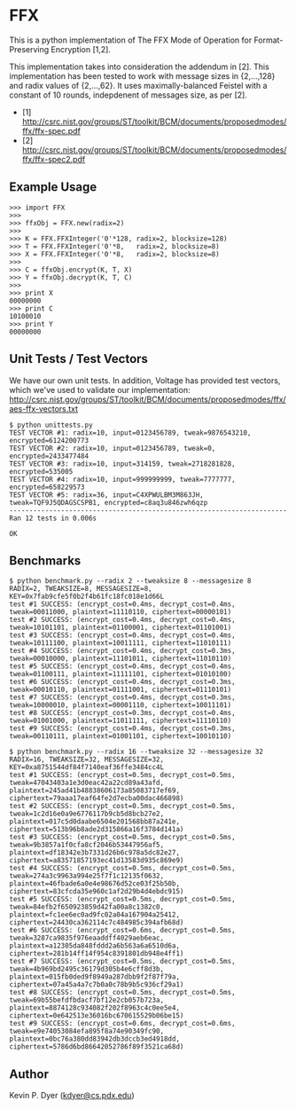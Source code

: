 FFX
===

This is a python implementation of The FFX Mode of Operation for Format-Preserving Encryption [1,2].

This implementation takes into consideration the addendum in [2]. This implementation has been tested to work with message sizes in {2,...,128} and radix values of {2,...,62}. It uses maximally-balanced Feistel with a constant of 10 rounds, indepdenent of messages size, as per [2].


* [1] http://csrc.nist.gov/groups/ST/toolkit/BCM/documents/proposedmodes/ffx/ffx-spec.pdf
* [2] http://csrc.nist.gov/groups/ST/toolkit/BCM/documents/proposedmodes/ffx/ffx-spec2.pdf


Example Usage
-------------

```
>>> import FFX
>>>
>>> ffxObj = FFX.new(radix=2)
>>>
>>> K = FFX.FFXInteger('0'*128, radix=2, blocksize=128)
>>> T = FFX.FFXInteger('0'*8,   radix=2, blocksize=8)
>>> X = FFX.FFXInteger('0'*8,   radix=2, blocksize=8)
>>>
>>> C = ffxObj.encrypt(K, T, X)
>>> Y = ffxObj.decrypt(K, T, C)
>>>
>>> print X
00000000
>>> print C
10100010
>>> print Y
00000000
```

Unit Tests / Test Vectors
-------------------------
We have our own unit tests.
In addition, Voltage has provided test vectors, which we've used to validate our implementation: http://csrc.nist.gov/groups/ST/toolkit/BCM/documents/proposedmodes/ffx/aes-ffx-vectors.txt

```
$ python unittests.py
TEST VECTOR #1: radix=10, input=0123456789, tweak=9876543210, encrypted=6124200773
TEST VECTOR #2: radix=10, input=0123456789, tweak=0, encrypted=2433477484
TEST VECTOR #3: radix=10, input=314159, tweak=2718281828, encrypted=535005
TEST VECTOR #4: radix=10, input=999999999, tweak=7777777, encrypted=658229573
TEST VECTOR #5: radix=36, input=C4XPWULBM3M863JH, tweak=TQF9J5QDAGSCSPB1, encrypted=c8aq3u846zwh6qzp
----------------------------------------------------------------------
Ran 12 tests in 0.006s

OK
```


Benchmarks
----------

```
$ python benchmark.py --radix 2 --tweaksize 8 --messagesize 8
RADIX=2, TWEAKSIZE=8, MESSAGESIZE=8, KEY=0x7fab9cfe5f0b2f4b61fc18fc018e1d66L
test #1 SUCCESS: (encrypt_cost=0.4ms, decrypt_cost=0.4ms, tweak=00011000, plaintext=11110110, ciphertext=00000101)
test #2 SUCCESS: (encrypt_cost=0.4ms, decrypt_cost=0.4ms, tweak=10101101, plaintext=01100001, ciphertext=01101001)
test #3 SUCCESS: (encrypt_cost=0.4ms, decrypt_cost=0.4ms, tweak=10111100, plaintext=10011111, ciphertext=11010111)
test #4 SUCCESS: (encrypt_cost=0.4ms, decrypt_cost=0.3ms, tweak=00010000, plaintext=11101011, ciphertext=11010110)
test #5 SUCCESS: (encrypt_cost=0.4ms, decrypt_cost=0.4ms, tweak=01100111, plaintext=11111101, ciphertext=01010100)
test #6 SUCCESS: (encrypt_cost=0.4ms, decrypt_cost=0.3ms, tweak=00010110, plaintext=01111001, ciphertext=01110101)
test #7 SUCCESS: (encrypt_cost=0.4ms, decrypt_cost=0.3ms, tweak=10000010, plaintext=00001110, ciphertext=10011101)
test #8 SUCCESS: (encrypt_cost=0.3ms, decrypt_cost=0.4ms, tweak=01001000, plaintext=11011111, ciphertext=11110110)
test #9 SUCCESS: (encrypt_cost=0.4ms, decrypt_cost=0.3ms, tweak=00110111, plaintext=01001101, ciphertext=10010110)
```

```
$ python benchmark.py --radix 16 --tweaksize 32 --messagesize 32
RADIX=16, TWEAKSIZE=32, MESSAGESIZE=32, KEY=0xa8751544df84f7140eaf36ffe3484cc4L
test #1 SUCCESS: (encrypt_cost=0.5ms, decrypt_cost=0.5ms, tweak=47043403a1e3d0eac42a22cd89a43afd, plaintext=245ad41b48838606173a85083717ef69, ciphertext=79aaa17eaf64fe2d7ecba00dac466898)
test #2 SUCCESS: (encrypt_cost=0.5ms, decrypt_cost=0.5ms, tweak=1c2d16e0a9e6776117b9cb5d8bcb27e2, plaintext=017c5d0daabe6504e201568bb87a241e, ciphertext=513b96b8ade2d315866a16f3784d141a)
test #3 SUCCESS: (encrypt_cost=0.5ms, decrypt_cost=0.5ms, tweak=9b3857a1f0cfa8cf2046b53447956af5, plaintext=df18342e3b7331d26b6c978a5dc82e27, ciphertext=a83571857193ec41d13583d935c869e9)
test #4 SUCCESS: (encrypt_cost=0.5ms, decrypt_cost=0.5ms, tweak=274a3c9963a994e25f7f1c12135f0632, plaintext=46fbade6a0e4e98676d52ce03f25b50b, ciphertext=83cfcda35e960c1af2d29b4d4ebdc915)
test #5 SUCCESS: (encrypt_cost=0.5ms, decrypt_cost=0.5ms, tweak=84efb2f650923859d42fa00a8c1382c0, plaintext=fc1ee6ec0ad9fc02a04a167904a25412, ciphertext=24430ca362114c7c484985c394afb68d)
test #6 SUCCESS: (encrypt_cost=0.6ms, decrypt_cost=0.5ms, tweak=3287ca9835f976eaaddff4029aeb6eac, plaintext=a12305da848fddd2a6b563a6a6510d6a, ciphertext=281b14ff14f954c8391801db948e4ff1)
test #7 SUCCESS: (encrypt_cost=0.5ms, decrypt_cost=0.5ms, tweak=4b969bd2495c36179d305b4e6cff8d3b, plaintext=015fb0ded9f8949a287dbb9f2f87f79a, ciphertext=07a45a4a7c7b0a0c78b9b5c936cf29a1)
test #8 SUCCESS: (encrypt_cost=0.5ms, decrypt_cost=0.5ms, tweak=69b55befdfbdacf7bf12e2cb057b723a, plaintext=8874128c934082f202f8963c4c0ee5e4, ciphertext=0e642513e36016bc670615529b06be15)
test #9 SUCCESS: (encrypt_cost=0.6ms, decrypt_cost=0.6ms, tweak=e9e74053084efa895f8a74e90349fc90, plaintext=0bc76a380dd83942db3dccb3ed4918dd, ciphertext=5786d6bd86642052786f89f3521ca68d)
```

Author
------

Kevin P. Dyer (kdyer@cs.pdx.edu)
